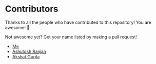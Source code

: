 # Contributors

Thanks to all the people who have contributed to this repository! You are awesome! :raised_hands:

Not awesome yet? Get your name listed by making a pull request!

- [Me](https://github.com/you-create)
- [Ashutosh Ranjan](https://github.com/ashutoshhack)
- [Akshat Gupta](https://github.com/akshat235)
